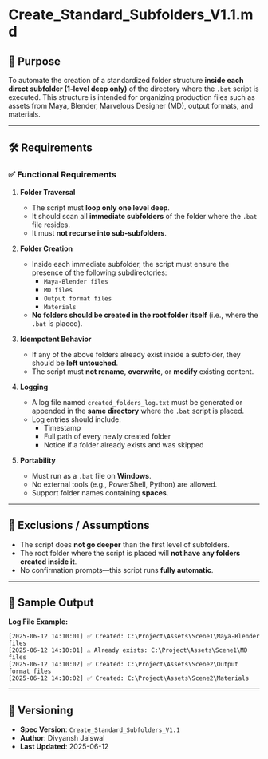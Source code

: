 # Create_Standard_Subfolders_V1.1.md

## 🧩 Purpose

To automate the creation of a standardized folder structure **inside each direct subfolder (1-level deep only)** of the directory where the `.bat` script is executed. This structure is intended for organizing production files such as assets from Maya, Blender, Marvelous Designer (MD), output formats, and materials.

---

## 🛠️ Requirements

### ✅ Functional Requirements

1. **Folder Traversal**
   - The script must **loop only one level deep**.
   - It should scan all **immediate subfolders** of the folder where the `.bat` file resides.
   - It must **not recurse into sub-subfolders**.

2. **Folder Creation**
   - Inside each immediate subfolder, the script must ensure the presence of the following subdirectories:
     - `Maya-Blender files`
     - `MD files`
     - `Output format files`
     - `Materials`
   - **No folders should be created in the root folder itself** (i.e., where the `.bat` is placed).

3. **Idempotent Behavior**
   - If any of the above folders already exist inside a subfolder, they should be **left untouched**.
   - The script must **not rename**, **overwrite**, or **modify** existing content.

4. **Logging**
   - A log file named `created_folders_log.txt` must be generated or appended in the **same directory** where the `.bat` script is placed.
   - Log entries should include:
     - Timestamp
     - Full path of every newly created folder
     - Notice if a folder already exists and was skipped

5. **Portability**
   - Must run as a `.bat` file on **Windows**.
   - No external tools (e.g., PowerShell, Python) are allowed.
   - Support folder names containing **spaces**.

---

## 🚫 Exclusions / Assumptions

- The script does **not go deeper** than the first level of subfolders.
- The root folder where the script is placed will **not have any folders created inside it**.
- No confirmation prompts—this script runs **fully automatic**.

---

## 🧪 Sample Output

**Log File Example:**

```
[2025-06-12 14:10:01] ✅ Created: C:\Project\Assets\Scene1\Maya-Blender files
[2025-06-12 14:10:01] ⚠️ Already exists: C:\Project\Assets\Scene1\MD files
[2025-06-12 14:10:02] ✅ Created: C:\Project\Assets\Scene2\Output format files
[2025-06-12 14:10:02] ✅ Created: C:\Project\Assets\Scene2\Materials
```

---

## 📌 Versioning

- **Spec Version**: `Create_Standard_Subfolders_V1.1`
- **Author**: Divyansh Jaiswal
- **Last Updated**: 2025-06-12